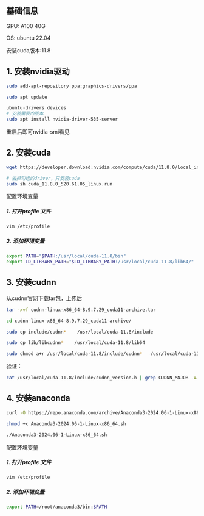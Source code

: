 ## 基础信息

GPU: A100 40G

OS: ubuntu 22.04

安装cuda版本:11.8

## 1. 安装nvidia驱动



```bash
sudo add-apt-repository ppa:graphics-drivers/ppa

sudo apt update

ubuntu-drivers devices
# 安装需要的版本
sudo apt install nvidia-driver-535-server
```



重启后即可nvidia-smi看见



## 2. 安装cuda

```bash
wget https://developer.download.nvidia.com/compute/cuda/11.8.0/local_installers/cuda_11.8.0_520.61.05_linux.run

# 去掉勾选的driver，只安装cuda
sudo sh cuda_11.8.0_520.61.05_linux.run

```

配置环境变量

##### 1. 打开profile 文件

```bash
vim /etc/profile
```

##### 2. 添加环境变量

```bash
export PATH="$PATH:/usr/local/cuda-11.8/bin"
export LD_LIBRARY_PATH="$LD_LIBRARY_PATH:/usr/local/cuda-11.8/lib64/"
```



## 3. 安装cudnn

从cudnn官网下载tar包，上传后

```bash
tar -xvf cudnn-linux-x86_64-8.9.7.29_cuda11-archive.tar

cd cudnn-linux-x86_64-8.9.7.29_cuda11-archive/

sudo cp include/cudnn*    /usr/local/cuda-11.8/include

sudo cp lib/libcudnn*    /usr/local/cuda-11.8/lib64

sudo chmod a+r /usr/local/cuda-11.8/include/cudnn*   /usr/local/cuda-11.8/lib64/libcudnn*
```



验证：

```bash
cat /usr/local/cuda-11.8/include/cudnn_version.h | grep CUDNN_MAJOR -A 2
```



## 4. 安装anaconda



```bash
curl -O https://repo.anaconda.com/archive/Anaconda3-2024.06-1-Linux-x86_64.sh

chmod +x Anaconda3-2024.06-1-Linux-x86_64.sh

./Anaconda3-2024.06-1-Linux-x86_64.sh
```



配置环境变量

##### 1. 打开profile 文件

```bash
vim /etc/profile
```

##### 2. 添加环境变量

```bash
export PATH=/root/anaconda3/bin:$PATH
```


